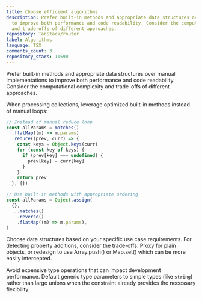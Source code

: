 ```yaml
---
title: Choose efficient algorithms
description: Prefer built-in methods and appropriate data structures over manual implementations
  to improve both performance and code readability. Consider the computational complexity
  and trade-offs of different approaches.
repository: TanStack/router
label: Algorithms
language: TSX
comments_count: 3
repository_stars: 11590
---
```


Prefer built-in methods and appropriate data structures over manual implementations to improve both performance and code readability. Consider the computational complexity and trade-offs of different approaches.

When processing collections, leverage optimized built-in methods instead of manual loops:

```typescript
// Instead of manual reduce loop
const allParams = matches()
  .flatMap((m) => m.params)
  .reduce((prev, curr) => {
    const keys = Object.keys(curr)
    for (const key of keys) {
      if (prev[key] === undefined) {
        prev[key] = curr[key]
      }
    }
    return prev
  }, {})

// Use built-in methods with appropriate ordering
const allParams = Object.assign(
  {},
  ...matches()
    .reverse()
    .flatMap((m) => m.params),
)
```

Choose data structures based on your specific use case requirements. For detecting property additions, consider the trade-offs: Proxy for plain objects, or redesign to use Array.push() or Map.set() which can be more easily intercepted.

Avoid expensive type operations that can impact development performance. Default generic type parameters to simple types (like `string`) rather than large unions when the constraint already provides the necessary flexibility.
